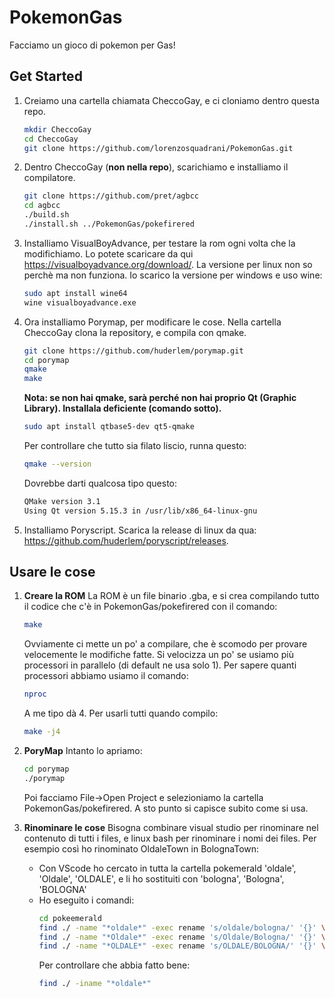 # PokemonGas
Facciamo un gioco di pokemon per Gas!

## Get Started
1.  Creiamo una cartella chiamata CheccoGay, e ci cloniamo dentro questa repo.

    ```bash
    mkdir CheccoGay
    cd CheccoGay
    git clone https://github.com/lorenzosquadrani/PokemonGas.git
    ```

3.  Dentro CheccoGay (__non nella repo__), scarichiamo e installiamo il compilatore. 
    
    ```bash
    git clone https://github.com/pret/agbcc
    cd agbcc
    ./build.sh
    ./install.sh ../PokemonGas/pokefirered
    ```

4.  Installiamo VisualBoyAdvance, per testare la rom ogni volta che la modifichiamo. 
    Lo potete scaricare da qui https://visualboyadvance.org/download/. 
    La versione per linux non so perchè ma non funziona. Io scarico la versione per windows e uso wine:
    
    ```bash
    sudo apt install wine64
    wine visualboyadvance.exe
    ```

5.  Ora installiamo Porymap, per modificare le cose. 
    Nella cartella CheccoGay clona la repository, e compila con qmake.
    ```bash
    git clone https://github.com/huderlem/porymap.git
    cd porymap
    qmake
    make
    ```
    **Nota: se non hai qmake, sarà perché non hai proprio Qt (Graphic Library). Installala deficiente (comando sotto).**
    ```bash
    sudo apt install qtbase5-dev qt5-qmake
    ```
    Per controllare che tutto sia filato liscio, runna questo:
    ```bash
    qmake --version
    ```
    Dovrebbe darti qualcosa tipo questo:
    ```bash
    QMake version 3.1
    Using Qt version 5.15.3 in /usr/lib/x86_64-linux-gnu
    ```

6. Installiamo Poryscript.
   Scarica la release di linux da qua: https://github.com/huderlem/poryscript/releases.
   

## Usare le cose

1.  **Creare la ROM**
    La ROM è un file binario .gba, e si crea compilando tutto il codice che c'è in PokemonGas/pokefirered con il comando:

    ```bash
    make
    ```

    Ovviamente ci mette un po' a compilare, che è scomodo per provare velocemente le modifiche fatte. Si velocizza un po' se usiamo più processori in parallelo (di default ne usa solo 1). Per sapere quanti processori abbiamo usiamo il comando:
    ```bash
    nproc
    ```
    A me tipo dà 4. Per usarli tutti quando compilo:
    ```bash
    make -j4
    ```
2.  **PoryMap**
    Intanto lo apriamo:
    ```bash
    cd porymap
    ./porymap
    ```
    Poi facciamo File->Open Project e selezioniamo la cartella PokemonGas/pokefirered. A sto punto si capisce subito come si usa.

3. **Rinominare le cose**
    Bisogna combinare visual studio per rinominare nel contenuto di tutti i files, e linux bash per rinominare i nomi dei files.
    Per esempio così ho rinominato OldaleTown in BolognaTown:
    - Con VScode ho cercato in tutta la cartella pokemerald 'oldale', 'Oldale', 'OLDALE', e li ho sostituiti con
    'bologna', 'Bologna', 'BOLOGNA'
    - Ho eseguito i comandi:
        ```bash
        cd pokeemerald
        find ./ -name "*oldale*" -exec rename 's/oldale/bologna/' '{}' \;
        find ./ -name "*Oldale*" -exec rename 's/Oldale/Bologna/' '{}' \;
        find ./ -name "*OLDALE*" -exec rename 's/OLDALE/BOLOGNA/' '{}' \;
        ```
      Per controllare che abbia fatto bene:
        ```bash
        find ./ -iname "*oldale*"
        ```



